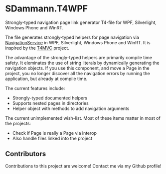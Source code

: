 SDammann.T4WPF
==============

Strongly-typed navigation page link generator T4-file for WPF, Silverlight, Windows Phone and WinRT. 

The file generates strongly-typed helpers for page navigation via [NavigationService](http://msdn.microsoft.com/en-us/library/system.windows.navigation.navigationservice.aspx) in WPF, Silverlight, Windows Phone and WinRT. It is inspired by the [T4MVC](http://t4mvc.codeplex.com/) project.

The advantage of the strongly-typed helpers are primarily compile time safety. It eleminates the use of string literals by dynamically generating the navigation objects. If you use this component, and move a Page in the project, you no longer discover all the navigation errors by running the application, but already at compile time.

The current features include:
- Strongly-typed documented helpers
- Supports nested pages in directories
- Helper object with methods to add navigation arguments

The current unimplemented wish-list. Most of these items matter in most of the projects:
- Check if Page is really a Page via interop
- Also handle files linked into the project

## Contributors
Contributions to this project are welcome! Contact me via my Github profile!